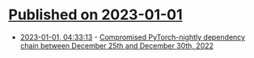 # [Published on 2023-01-01](index.md)

* [2023-01-01, 04:33:13](https://lobste.rs/s/3tixpr/compromised_pytorch_nightly_dependency) - [Compromised PyTorch-nightly dependency chain between December 25th and December 30th, 2022](https://pytorch.org/blog/compromised-nightly-dependency/)
